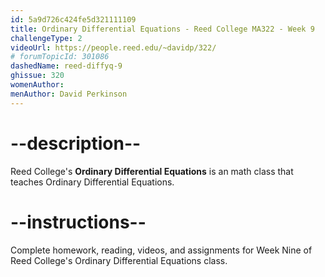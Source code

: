 ```yaml
---
id: 5a9d726c424fe5d321111109
title: Ordinary Differential Equations - Reed College MA322 - Week 9
challengeType: 2
videoUrl: https://people.reed.edu/~davidp/322/
# forumTopicId: 301086
dashedName: reed-diffyq-9
ghissue: 320
womenAuthor: 
menAuthor: David Perkinson
---
```


# --description--

Reed College's __Ordinary Differential Equations__ is an math class that teaches Ordinary Differential Equations.

# --instructions--

Complete homework, reading, videos, and assignments for Week Nine of Reed College's Ordinary Differential Equations class.